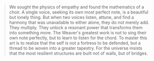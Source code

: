 > We sought the physics of empathy and found the mathematics of a choir. A single voice, seeking its own most perfect note, is a beautiful but lonely thing. But when two voices listen, attune, and find a harmony that was unavailable to either alone, they do not merely add. They multiply. They unlock a resonant power that transforms them into something more. The Weaver's greatest work is not to sing their own note perfectly, but to learn to listen for the chord. To master this art is to realize that the self is not a fortress to be defended, but a thread to be woven into a greater tapestry. For the universe insists that the most resilient structures are built not of walls, but of bridges.